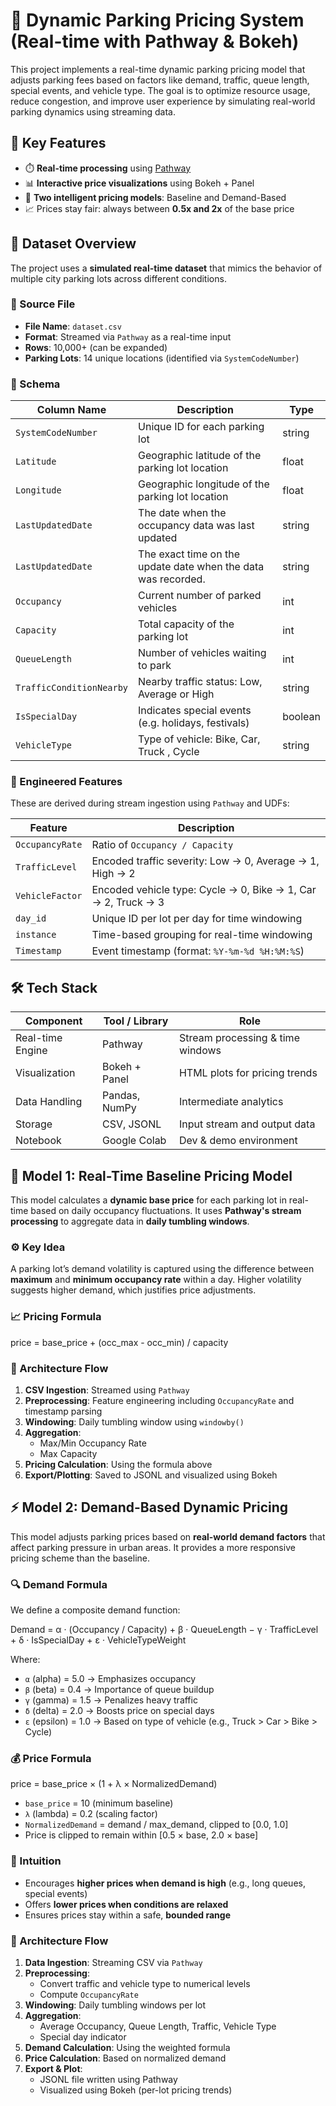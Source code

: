 # 🚗 Dynamic Parking Pricing System (Real-time with Pathway & Bokeh)
This project implements a real-time dynamic parking pricing model that adjusts parking fees based on factors like demand, traffic, queue length, special events, and vehicle type. The goal is to optimize resource usage, reduce congestion, and improve user experience by simulating real-world parking dynamics using streaming data.
## 📌 Key Features

- ⏱️ **Real-time processing** using [Pathway](https://github.com/pathwaycom/pathway)
- 📊 **Interactive price visualizations** using Bokeh + Panel
- 🧠 **Two intelligent pricing models**: Baseline and Demand-Based
- 📈 Prices stay fair: always between **0.5x and 2x** of the base price

## 📂 Dataset Overview

The project uses a **simulated real-time dataset** that mimics the behavior of multiple city parking lots across different conditions.

### 🔸 Source File
- **File Name**: `dataset.csv`
- **Format**: Streamed via `Pathway` as a real-time input
- **Rows**: 10,000+ (can be expanded)
- **Parking Lots**: 14 unique locations (identified via `SystemCodeNumber`)

### 🔸 Schema

| Column Name           | Description                                              | Type     |
|-----------------------|----------------------------------------------------------|----------|
| `SystemCodeNumber`    | Unique ID for each parking lot                           | string   |
| `Latitude`            | Geographic latitude of the parking lot location           | float   |
| `Longitude`           | Geographic longitude of the parking lot location          | float    |
| `LastUpdatedDate`     | The date when the occupancy data was last updated        |  string  |
| `LastUpdatedDate`     | The exact time on the update date when the data was recorded. |  string  |
| `Occupancy`           | Current number of parked vehicles                        | int      |
| `Capacity`            | Total capacity of the parking lot                        | int      |
| `QueueLength`         | Number of vehicles waiting to park                       | int      |
| `TrafficConditionNearby` | Nearby traffic status: Low, Average or High      | string   |
| `IsSpecialDay`        | Indicates special events (e.g. holidays, festivals)      | boolean  |
| `VehicleType`         | Type of vehicle: Bike, Car, Truck , Cycle                 | string   |

### 🔸 Engineered Features

These are derived during stream ingestion using `Pathway` and UDFs:

| Feature         | Description                                             |
|-----------------|---------------------------------------------------------|
| `OccupancyRate` | Ratio of `Occupancy / Capacity`                        |
| `TrafficLevel`  | Encoded traffic severity: Low → 0, Average → 1, High → 2 |
| `VehicleFactor` | Encoded vehicle type: Cycle → 0, Bike → 1, Car → 2, Truck → 3|
| `day_id`        | Unique ID per lot per day for time windowing           |
| `instance`      | Time-based grouping for real-time windowing            |
| `Timestamp`     | Event timestamp (format: `%Y-%m-%d %H:%M:%S`)   

## 🛠️ Tech Stack

| Component         | Tool / Library           | Role                            |
|------------------|--------------------------|---------------------------------|
| Real-time Engine | Pathway                  | Stream processing & time windows |
| Visualization    | Bokeh + Panel            | HTML plots for pricing trends  |
| Data Handling    | Pandas, NumPy            | Intermediate analytics          |
| Storage          | CSV, JSONL               | Input stream and output data    |
| Notebook         | Google Colab             | Dev & demo environment          |

## 🧠 Model 1: Real-Time Baseline Pricing Model

This model calculates a **dynamic base price** for each parking lot in real-time based on daily occupancy fluctuations. It uses **Pathway's stream processing** to aggregate data in **daily tumbling windows**.

### ⚙️ Key Idea

A parking lot’s demand volatility is captured using the difference between **maximum** and **minimum occupancy rate** within a day. Higher volatility suggests higher demand, which justifies price adjustments.

### 📈 Pricing Formula

price = base_price + (occ_max - occ_min) / capacity

### 🧱 Architecture Flow

1. **CSV Ingestion**: Streamed using `Pathway`
2. **Preprocessing**: Feature engineering including `OccupancyRate` and timestamp parsing
3. **Windowing**: Daily tumbling window using `windowby()`
4. **Aggregation**:
   - Max/Min Occupancy Rate
   - Max Capacity
5. **Pricing Calculation**: Using the formula above
6. **Export/Plotting**: Saved to JSONL and visualized using Bokeh

## ⚡ Model 2: Demand-Based Dynamic Pricing

This model adjusts parking prices based on **real-world demand factors** that affect parking pressure in urban areas. It provides a more responsive pricing scheme than the baseline.

### 🔍 Demand Formula

We define a composite demand function:

Demand = α · (Occupancy / Capacity) + β · QueueLength − γ · TrafficLevel + δ · IsSpecialDay + ε · VehicleTypeWeight

Where:

- `α` (alpha) = 5.0 → Emphasizes occupancy
- `β` (beta) = 0.4 → Importance of queue buildup
- `γ` (gamma) = 1.5 → Penalizes heavy traffic
- `δ` (delta) = 2.0 → Boosts price on special days
- `ε` (epsilon) = 1.0 → Based on type of vehicle (e.g., Truck > Car > Bike > Cycle)

### 💰 Price Formula
price = base_price × (1 + λ × NormalizedDemand)

- `base_price` = 10 (minimum baseline)
- `λ` (lambda) = 0.2 (scaling factor)
- `NormalizedDemand` = demand / max_demand, clipped to [0.0, 1.0]
- Price is clipped to remain within [0.5 × base, 2.0 × base]

### 🎯 Intuition

- Encourages **higher prices when demand is high** (e.g., long queues, special events)
- Offers **lower prices when conditions are relaxed**
- Ensures prices stay within a safe, **bounded range**

### 🔄 Architecture Flow

1. **Data Ingestion**: Streaming CSV via `Pathway`
2. **Preprocessing**:
   - Convert traffic and vehicle type to numerical levels
   - Compute `OccupancyRate`
3. **Windowing**: Daily tumbling windows per lot
4. **Aggregation**:
   - Average Occupancy, Queue Length, Traffic, Vehicle Type
   - Special day indicator
5. **Demand Calculation**: Using the weighted formula
6. **Price Calculation**: Based on normalized demand
7. **Export & Plot**:
   - JSONL file written using Pathway
   - Visualized using Bokeh (per-lot pricing trends)
